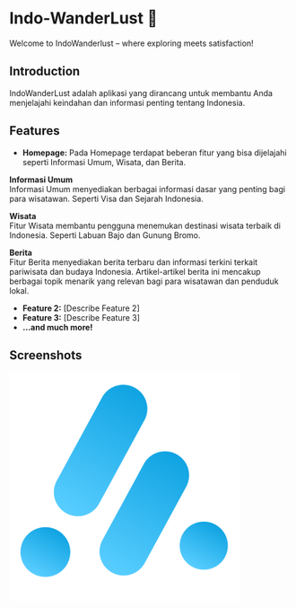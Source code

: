 # Indo-WanderLust 🚀

Welcome to IndoWanderlust – where exploring meets satisfaction!


## Introduction

IndoWanderLust adalah aplikasi yang dirancang untuk membantu Anda menjelajahi keindahan dan informasi penting tentang Indonesia.

## Features

- **Homepage:** Pada Homepage terdapat beberan fitur yang bisa dijelajahi seperti Informasi Umum, Wisata, dan Berita.

**Informasi Umum** <br />
Informasi Umum menyediakan berbagai informasi dasar yang penting bagi para wisatawan. Seperti Visa dan Sejarah Indonesia.<br />

**Wisata**<br />
Fitur Wisata membantu pengguna menemukan destinasi wisata terbaik di Indonesia. Seperti Labuan Bajo dan Gunung Bromo.<br />

**Berita**<br />
Fitur Berita menyediakan berita terbaru dan informasi terkini terkait pariwisata dan budaya Indonesia. Artikel-artikel berita ini mencakup berbagai topik menarik yang relevan bagi para wisatawan dan penduduk lokal.<br />

- **Feature 2:** [Describe Feature 2]
- **Feature 3:** [Describe Feature 3]
- **...and much more!**

## Screenshots

![Screenshot 1](https://github.com/GungDeJong/IndoWanderlust_App/blob/main/assets/images/image4.png)
